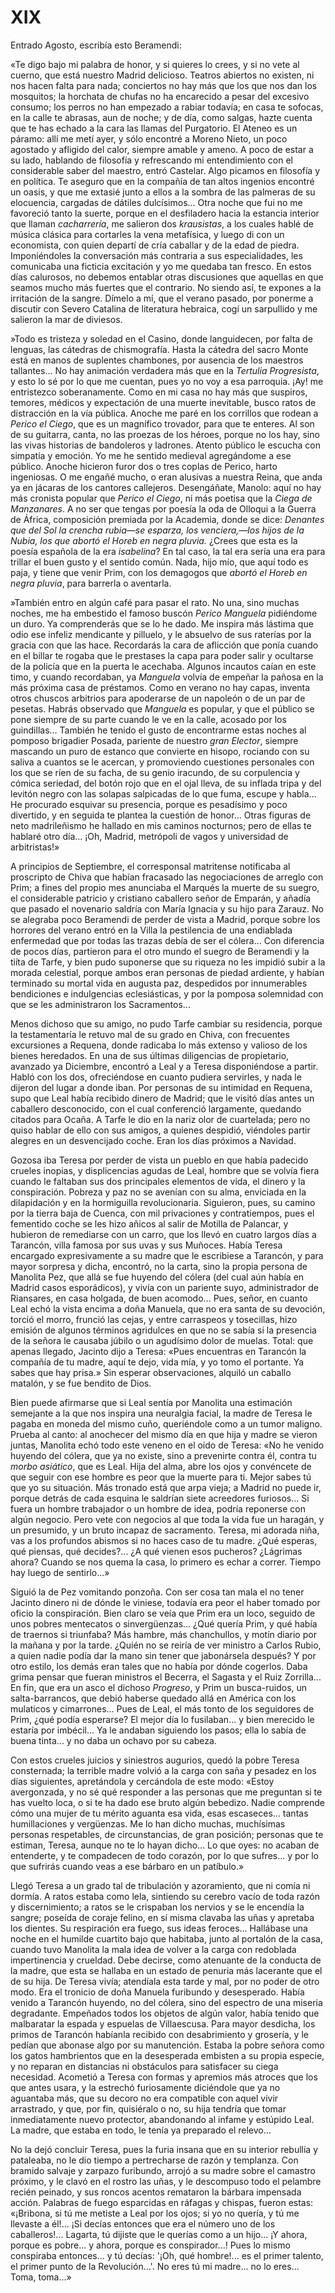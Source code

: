 # XIX

Entrado Agosto, escribía esto Beramendi:

«Te digo bajo mi palabra de honor, y si quieres lo crees, y si no vete al
cuerno, que está nuestro Madrid delicioso. Teatros abiertos no existen, ni nos
hacen falta para nada; conciertos no hay más que los que nos dan los mosquitos;
la horchata de chufas no ha encarecido a pesar del excesivo consumo; los perros
no han empezado a rabiar todavía; en casa te sofocas, en la calle te abrasas,
aun de noche; y de día, como salgas, hazte cuenta que te has echado a la cara
las llamas del Purgatorio. El Ateneo es un páramo: allí me metí ayer, y sólo
encontré a Moreno Nieto, un poco agostado y afligido del calor, siempre amable
y ameno. A poco de estar a su lado, hablando de filosofía y refrescando mi
entendimiento con el considerable saber del maestro, entró Castelar. Algo
picamos en filosofía y en política. Te aseguro que en la compañía de tan altos
ingenios encontré un oasis, y que me extasié junto a ellos a la sombra de las
palmeras de su elocuencia, cargadas de dátiles dulcísimos... Otra noche que fui
no me favoreció tanto la suerte, porque en el desfiladero hacia la estancia
interior que llaman *cacharrería*, me salieron dos *krausistas*, a los cuales
hablé de música clásica para cortarles la vena metafísica, y luego di con un
economista, con quien departí de cría caballar y de la edad de piedra.
Imponiéndoles la conversación más contraria a sus especialidades, les
comunicaba una ficticia excitación y yo me quedaba tan fresco. En estos días
calurosos, no debemos entablar otras discusiones que aquellas en que seamos
mucho más fuertes que el contrario. No siendo así, te expones a la irritación
de la sangre. Dímelo a mí, que el verano pasado, por ponerme a discutir con
Severo Catalina de literatura hebraica, cogí un sarpullido y me salieron la mar
de diviesos.

»Todo es tristeza y soledad en el Casino, donde languidecen, por falta de
lenguas, las cátedras de chismografía. Hasta la cátedra del sacro Monte está en
manos de suplentes chambones, por ausencia de los maestros tallantes...  No hay
animación verdadera más que en la *Tertulia Progresista*, y esto lo sé por lo
que me cuentan, pues yo no voy a esa parroquia. ¡Ay! me entristezco
soberanamente. Como en mi casa no hay más que suspiros, temores, médicos
y expectación de una muerte inevitable, busco ratos de distracción en la vía
pública. Anoche me paré en los corrillos que rodean a *Perico el Ciego*, que es
un magnífico trovador, para que te enteres. Al son de su guitarra, canta, no
las proezas de los héroes, porque no los hay, sino las vivas historias de
bandoleros y ladrones. Atento público le escucha con simpatía y emoción. Yo me
he sentido medieval agregándome a ese público. Anoche hicieron furor dos o tres
coplas de Perico, harto ingeniosas. O me engañé mucho, o eran alusivas
a nuestra Reina, que anda ya en jácaras de los cantores callejeros.
Desengáñate, Manolo: aquí no hay más cronista popular que *Perico el Ciego*, ni
más poetisa que la *Ciega de Manzanares*. A no ser que tengas por poesía la oda
de Olloqui a la Guerra de África, composición premiada por la Academia, donde
se dice: *Denantes que del Sol la crencha rubia—se esparza, los venciera,—los
hijos de la Nubia, los que abortó el Horeb en negra pluvia.* ¿Crees que esta es
la poesía española de la era *isabelina*? En tal caso, la tal era sería una era
para trillar el buen gusto y el sentido común. Nada, hijo mío, que aquí todo es
paja, y tiene que venir Prim, con los demagogos que *abortó el Horeb en negra
pluvia*, para barrerla o aventarla.

»También entro en algún café para pasar el rato. No una, sino muchas noches, me
ha embestido el famoso buscón *Perico Manguela* pidiéndome un duro. Ya
comprenderás que se lo he dado. Me inspira más lástima que odio ese infeliz
mendicante y pilluelo, y le absuelvo de sus raterías por la gracia con que las
hace. Recordarás la cara de aflicción que ponía cuando en el billar te rogaba
que le prestases la capa para poder salir y ocultarse de la policía que en la
puerta le acechaba. Algunos incautos caían en este timo, y cuando recordaban,
ya *Manguela* volvía de empeñar la pañosa en la más próxima casa de préstamos.
Como en verano no hay capas, inventa otros chuscos arbitrios para apoderarse de
un napoleón o de un par de pesetas. Habrás observado que *Manguela* es popular,
y que el público se pone siempre de su parte cuando le ve en la calle, acosado
por los guindillas... También he tenido el gusto de encontrarme estas noches al
pomposo brigadier Posada, pariente de nuestro *gran Elector*, siempre mascando
un puro de estanco que convierte en hisopo, rociando con su saliva a cuantos se
le acercan, y promoviendo cuestiones personales con los que se ríen de su
facha, de su genio iracundo, de su corpulencia y cómica seriedad, del botón
rojo que en el ojal lleva, de su inflada tripa y del levitón negro con las
solapas salpicadas de lo que fuma, escupe y habla... He procurado esquivar su
presencia, porque es pesadísimo y poco divertido, y en seguida te plantea la
cuestión de honor... Otras figuras de neto madrileñismo he hallado en mis
caminos nocturnos; pero de ellas te hablaré otro día... ¡Oh, Madrid, metrópoli
de vagos y universidad de arbitristas!»

A principios de Septiembre, el corresponsal matritense notificaba al proscripto
de Chiva que habían fracasado las negociaciones de arreglo con Prim; a fines
del propio mes anunciaba el Marqués la muerte de su suegro, el considerable
patricio y cristiano caballero señor de Emparán, y añadía que pasado el
novenario saldría con María Ignacia y su hijo para Zarauz. No se alegraba poco
Beramendi de perder de vista a Madrid, porque sobre los horrores del verano
entró en la Villa la pestilencia de una endiablada enfermedad que por todas las
trazas debía de ser el cólera... Con diferencia de pocos días, partieron para
el otro mundo el suegro de Beramendi y la tiíta de Tarfe, y bien pudo suponerse
que su riqueza no les impidió subir a la morada celestial, porque ambos eran
personas de piedad ardiente, y habían terminado su mortal vida en augusta paz,
despedidos por innumerables bendiciones e indulgencias eclesiásticas, y por la
pomposa solemnidad con que se les administraron los Sacramentos...

Menos dichoso que su amigo, no pudo Tarfe cambiar su residencia, porque la
testamentaría le retuvo mal de su grado en Chiva, con frecuentes excursiones
a Requena, donde radicaba lo más extenso y valioso de los bienes heredados. En
una de sus últimas diligencias de propietario, avanzado ya Diciembre, encontró
a Leal y a Teresa disponiéndose a partir. Habló con los dos, ofreciéndose en
cuanto pudiera servirles, y nada le dijeron del lugar a donde iban. Por
personas de su intimidad en Requena, supo que Leal había recibido dinero de
Madrid; que le visitó días antes un caballero desconocido, con el cual
conferenció largamente, quedando citados para Ocaña. A Tarfe le dio en la nariz
olor de cuartelada; pero no quiso hablar de ello con sus amigos, a quienes
despidió, viéndoles partir alegres en un desvencijado coche. Eran los días
próximos a Navidad.

Gozosa iba Teresa por perder de vista un pueblo en que había padecido crueles
inopias, y displicencias agudas de Leal, hombre que se volvía fiera cuando le
faltaban sus dos principales elementos de vida, el dinero y la conspiración.
Pobreza y paz no se avenían con su alma, enviciada en la dilapidación y en la
hormiguilla revolucionaria. Siguieron, pues, su camino por la tierra baja de
Cuenca, con mil privaciones y contratiempos, pues el fementido coche se les
hizo añicos al salir de Motilla de Palancar, y hubieron de remediarse con un
carro, que los llevó en cuatro largos días a Tarancón, villa famosa por sus
uvas y sus Muñoces. Había Teresa encargado expresivamente a su madre que le
escribiese a Tarancón, y para mayor sorpresa y dicha, encontró, no la carta,
sino la propia persona de Manolita Pez, que allá se fue huyendo del cólera (del
cual aún había en Madrid casos esporádicos), y vivía con un pariente suyo,
administrador de Riansares, en casa holgada, de buen acomodo... Pues, señor, en
cuanto Leal echó la vista encima a doña Manuela, que no era santa de su
devoción, torció el morro, frunció las cejas, y entre carraspeos y tosecillas,
hizo emisión de algunos términos agridulces en que no se sabía si la presencia
de la señora le causaba júbilo o un agudísimo dolor de muelas. Total: que
apenas llegado, Jacinto dijo a Teresa: «Pues encuentras en Tarancón la compañía
de tu madre, aquí te dejo, vida mía, y yo tomo el portante. Ya sabes que hay
prisa.» Sin esperar observaciones, alquiló un caballo matalón, y se fue bendito
de Dios.

Bien puede afirmarse que si Leal sentía por Manolita una estimación semejante
a la que nos inspira una neuralgia facial, la madre de Teresa le pagaba en
moneda del mismo cuño, queriéndole como a un tumor maligno. Prueba al canto: al
anochecer del mismo día en que hija y madre se vieron juntas, Manolita echó
todo este veneno en el oído de Teresa: «No he venido huyendo del cólera, que ya
no existe, sino a prevenirte contra él, contra tu *morbo asiático*, que es
Leal. Hija del alma, abre los ojos y convéncete de que seguir con ese hombre es
peor que la muerte para ti. Mejor sabes tú que yo su situación. Más tronado
está que arpa vieja; a Madrid no puede ir, porque detrás de cada esquina le
saldrían siete acreedores furiosos... Si fuera un hombre trabajador o un hombre
de idea, podría reponerse con algún negocio. Pero vete con negocios al que toda
la vida fue un haragán, y un presumido, y un bruto incapaz de sacramento.
Teresa, mi adorada niña, vas a los profundos abismos si no haces caso de tu
madre. ¿Qué esperas, qué piensas, qué decides?... ¿A qué vienen esos pucheros?
¿Lágrimas ahora? Cuando se nos quema la casa, lo primero es echar a correr.
Tiempo hay luego de sentirlo...»

Siguió la de Pez vomitando ponzoña. Con ser cosa tan mala el no tener Jacinto
dinero ni de dónde le viniese, todavía era peor el haber tomado por oficio la
conspiración. Bien claro se veía que Prim era un loco, seguido de unos pobres
mentecatos o sinvergüenzas... ¿Qué quería Prim, y qué había de traernos si
triunfaba? Más hambre, más chanchullos, y motín diario por la mañana y por la
tarde. ¿Quién no se reiría de ver ministro a Carlos Rubio, a quien nadie podía
dar la mano sin tener que jabonársela después? Y por otro estilo, los demás
eran tales que no había por dónde cogerlos. Daba grima pensar que fueran
ministros el Becerra, el Sagasta y el Ruiz Zorrilla... En fin, que era un asco
el dichoso *Progreso*, y Prim un busca-ruidos, un salta-barrancos, que debió
haberse quedado allá en América con los mulaticos y cimarrones... Pues de Leal,
el más tonto de los seguidores de Prim, ¿qué podía esperarse? El mejor día lo
fusilaban... y bien merecido le estaría por imbécil...  Ya le andaban siguiendo
los pasos; ella lo sabía de buena tinta... y no daba un ochavo por su cabeza.

Con estos crueles juicios y siniestros augurios, quedó la pobre Teresa
consternada; la terrible madre volvió a la carga con saña y pesadez en los días
siguientes, apretándola y cercándola de este modo: «Estoy avergonzada, y no sé
qué responder a las personas que me preguntan si te has vuelto loca, o si te ha
dado ese bruto algún bebedizo. Nadie comprende cómo una mujer de tu mérito
aguanta esa vida, esas escaseces... tantas humillaciones y vergüenzas. Me lo
han dicho muchas, muchísimas personas respetables, de circunstancias, de gran
posición; personas que te estiman, Teresa, aunque no te lo hayan dicho... Lo
que oyes: no acaban de entenderte, y te compadecen de todo corazón, por lo que
sufres... y por lo que sufrirás cuando veas a ese bárbaro en un patíbulo.»

Llegó Teresa a un grado tal de tribulación y azoramiento, que ni comía ni
dormía. A ratos estaba como lela, sintiendo su cerebro vacío de toda razón
y discernimiento; a ratos se le crispaban los nervios y se le encendía la
sangre; poseída de coraje felino, en sí misma clavaba las uñas y apretaba los
dientes.  Su respiración era fuego, sus ideas feroces... Hallábase una noche en
el humilde cuartito bajo que habitaba, junto al portalón de la casa, cuando
tuvo Manolita la mala idea de volver a la carga con redoblada impertinencia
y crueldad. Debe decirse, como atenuante de la conducta de la madre, que esta
se hallaba en un estado de penuria más lacerante que el de su hija. De Teresa
vivía; atendíala esta tarde y mal, por no poder de otro modo. Era el tronicio
de doña Manuela furibundo y desesperado. Había venido a Tarancón huyendo, no
del cólera, sino del espectro de una miseria degradante.  Empeñados todos los
objetos de algún valor, había tenido que malbaratar la espada y espuelas de
Villaescusa. Para mayor desdicha, los primos de Tarancón habíanla recibido con
desabrimiento y grosería, y le pedían que abonase algo por su manutención.
Estaba la pobre señora como los gatos hambrientos que en la desesperada
embisten a su propia especie, y no reparan en distancias ni obstáculos para
satisfacer su ciega necesidad. Acometió a Teresa con formas y apremios más
atroces que los que antes usara, y la estrechó furiosamente diciéndole que ya
no aguantaba más, que su decoro no era compatible con aquel vivir arrastrado,
y que, por fin, quisiéralo o no, su hija tendría que tomar inmediatamente nuevo
protector, abandonando al infame y estúpido Leal. La madre, que estaba en todo,
le tenía ya preparado el relevo...

No la dejó concluir Teresa, pues la furia insana que en su interior rebullía
y pataleaba, no le dio tiempo a pertrecharse de razón y templanza. Con bramido
salvaje y zarpazo furibundo, arrojó a su madre sobre el camastro próximo, y le
clavó en el rostro las uñas, y le descompuso todo el pelambre recién peinado,
y sus roncos acentos remataron la bárbara impensada acción.  Palabras de fuego
esparcidas en ráfagas y chispas, fueron estas: «¡Bribona, si tú me metiste
a Leal por los ojos; si yo no quería, y tú me llevaste a él!... ¡Si decías
entonces que era el número uno de los caballeros!... Lagarta, tú dijiste que le
querías como a un hijo... ¡Y ahora, porque es pobre... y ahora, porque es
conspirador...! Pues lo mismo conspiraba entonces... y tú decías: '¡Oh, qué
hombre!... es el primer talento, el primer punto de la Revolución...'. No eres
tú mi madre... no lo eres... Toma, toma...»
